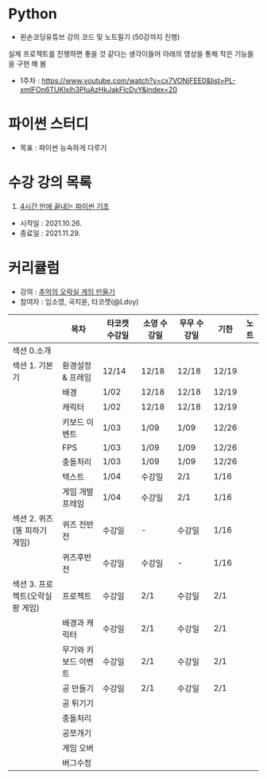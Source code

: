 # Python
- 왼손코딩유튜브 강의 코드 및 노트필기 (50강까지 진행)

실제 프로젝트를 진행하면 좋을 것 같다는 생각이들어 아래의 영상을 통해 작은 기능들을 구현 해 봄 
- 1주차 : https://www.youtube.com/watch?v=cx7VONjFEE0&list=PL-xmlFOn6TUKlxlh3PIuAzHkJakFlcDvY&index=20

# 파이썬 스터디
- 목표 : 파이썬 능숙하게 다루기 

# 수강 강의 목록
1. [4시간 만에 끝내는 파이썬 기초](https://www.youtube.com/c/김왼손의왼손코딩/playlists)
- 시작일 : 2021.10.26.
- 종료일 : 2021.11.29.

# 커리큘럼
- 강의 : [추억의 오락실 게임 만들기](https://www.inflearn.com/course/나도코딩-파이썬-활용편-1#curriculum)
- 참여자 : 임소영, 국지윤, 타코캣(@Ldoy)

|  | 목차 |  타코캣 수강일 | 소영 수강일 | 무무 수강일 | 기한 | 노트 |
| -------- | -------- | -------- | -------- | -------- |-------- |-------- |
| 섹션 0.소개    |      |      | |
| 섹션 1. 기본기 | 환경설정 & 프레임| 12/14 | 12/18 | 12/18 | 12/19 |
| | 배경 |  1/02 | 12/18 | 12/18 | 12/19 |  
| | 캐릭터 | 1/02 | 12/18 | 12/18 | 12/19 | 
|| 키보드 이벤트 | 1/03 | 1/09 | 1/09 | 12/26 |
|| FPS | 1/03 | 1/09 | 1/09 | 12/26 |
|| 충돌처리 | 1/03 | 1/09 | 1/09 | 12/26 |
|| 텍스트 | 1/04 | 수강일 | 2/1 | 1/16 |
|| 게임 개발 프레임 | 1/04 | 수강일 | 2/1 | 1/16 |
| 섹션 2. 퀴즈(똥 피하기 게임) |퀴즈 전반전| 수강일 | - | 수강일 | 1/16 |
||퀴즈후반전| 수강일 | 수강일 | - | 1/16 |
| 섹션 3. 프로젝트(오락실 팡 게임) | 프로젝트 | 수강일 | 2/1 | 수강일 | 2/1 |
|| 배경과 캐릭터 | 수강일 | 2/1 | 수강일 | 2/1 |
|| 무기와 키보드 이벤트 | 수강일 | 2/1 | 수강일 | 2/1 |
|| 공 만들기| 수강일 | 2/1 | 수강일 | 2/1 |
|| 공 튀기기|
|| 충돌처리 |
|| 공쪼개기 |
|| 게임 오버|
|| 버그수정 |

